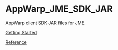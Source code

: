 AppWarp_JME_SDK_JAR
===================

AppWarp client SDK JAR files for JME.

[Getting Started](https://github.com/shephertz/AppWarp_JAVA_SDK_JAR/wiki/Getting-Started)

[Reference](https://github.com/shephertz/AppWarp_JAVA_SDK_JAR/wiki/Reference)
